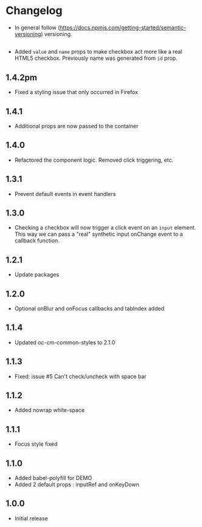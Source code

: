 # Changelog

* In general follow (https://docs.npmjs.com/getting-started/semantic-versioning) versioning.

## <next>
* Added `value` and `name` props to make checkbox act more like a real HTML5 checkbox. Previously
name was generated from `id` prop.

## 1.4.2pm 
* Fixed a styling issue that only occurred in Firefox

## 1.4.1
* Additional props are now passed to the container 

## 1.4.0
* Refactored the component logic. Removed click triggering, etc.

## 1.3.1 
* Prevent default events in event handlers

## 1.3.0
* Checking a checkbox will now trigger a click event on an `input` element. This way we can
pass a "real" synthetic input onChange event to a callback function.

## 1.2.1
* Update packages

## 1.2.0
* Optional onBlur and onFocus callbacks and tabIndex added

## 1.1.4
* Updated oc-cm-common-styles to 2.1.0

## 1.1.3
* Fixed: issue #5 Can't check/uncheck with space bar

## 1.1.2
* Added nowrap white-space
  
## 1.1.1
* Focus style fixed

## 1.1.0
* Added babel-polyfill for DEMO
* Added 2 default props : inputRef and onKeyDown

## 1.0.0
* Initial release
